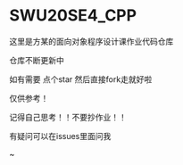 # SWU20SE4_CPP

这里是方某的面向对象程序设计课作业代码仓库

仓库不断更新中

如有需要 点个star 然后直接fork走就好啦

仅供参考！

记得自己思考！！不要抄作业！！

有疑问可以在issues里面问我

~
